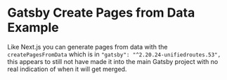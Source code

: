 # Gatsby Create Pages from Data Example

Like Next.js you can generate pages from data with the
`createPagesFromData` which is in
`"gatsby": "^2.20.24-unifiedroutes.53",` this appears to still not
have made it into the main Gatsby project with no real indication of
when it will get merged.

